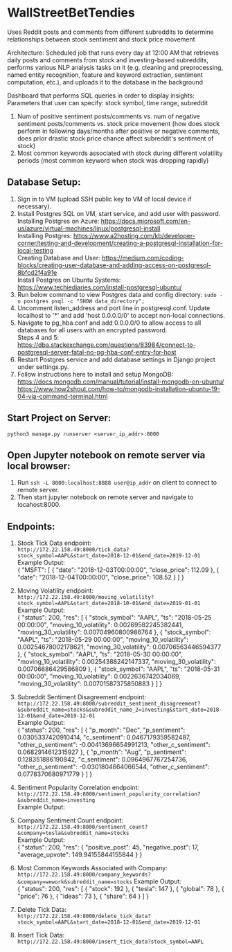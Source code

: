 # WallStreetBetTendies
Uses Reddit posts and comments from different subreddits to determine relationships between stock sentiment and stock price movement

Architecture:
Scheduled job that runs every day at 12:00 AM that retrieves daily posts and comments from stock and investing-based subreddits, performs various NLP analysis tasks on it (e.g. cleaning and preprocessing, named entity recognition, feature and keyword extraction, sentiment computation, etc.), and uploads it to the database in the background

Dashboard that performs SQL queries in order to display insights:
Parameters that user can specify: stock symbol, time range, subreddit
1. Num of positive sentiment posts/comments vs. num of negative sentiment posts/comments vs. stock price movement (how does stock perform in following days/months after positive or negative comments, does prior drastic stock price chance affect subreddit's sentiment of stock)
2. Most common keywords associated with stock during different volatility periods (most common keyword when stock was dropping rapidly)

## Database Setup:
1. Sign in to VM (upload SSH public key to VM of local device if necessary).
2. Install Postgres SQL on VM, start service, and add user with password.  
Installing Postgres on Azure: https://docs.microsoft.com/en-us/azure/virtual-machines/linux/postgresql-install  
Installing Postgres: https://www.a2hosting.com/kb/developer-corner/testing-and-development/creating-a-postgresql-installation-for-local-testing  
Creating Database and User: https://medium.com/coding-blocks/creating-user-database-and-adding-access-on-postgresql-8bfcd2f4a91e  
Install Postgres on Ubuntu Systems: https://www.techiediaries.com/install-postgresql-ubuntu/  
3. Run below command to view Postgres data and config directory:
```sudo -u postgres psql -c "SHOW data_directory";```
4. Uncomment listen_address and port line in postgresql.conf. Update localhost to '*' and add 'host 0.0.0.0/0' to accept non-local connections.
5. Navigate to pg_hba.conf and add 0.0.0.0/0 to allow access to all databases for all users with an encrypted password.  
Steps 4 and 5: https://dba.stackexchange.com/questions/83984/connect-to-postgresql-server-fatal-no-pg-hba-conf-entry-for-host
6. Restart Postgres service and add database settings in Django project under settings.py. 
7. Follow instructions here to install and setup MongoDB:   
https://docs.mongodb.com/manual/tutorial/install-mongodb-on-ubuntu/  
https://www.how2shout.com/how-to/mongodb-installation-ubuntu-19-04-via-command-terminal.html

## Start Project on Server:
```python3 manage.py runserver <server_ip_addr>:8000```

## Open Jupyter notebook on remote server via local browser:
1. Run ```ssh -L 8000:localhost:8888 user@ip_addr``` on client to connect to remote server.
2. Then start jupyter notebook on remote server and navigate to locahost:8000. 

## Endpoints:
1. Stock Tick Data endpoint: <br>
```http://172.22.158.49:8000/tick_data?stock_symbol=AAPL&start_date=2018-12-01&end_date=2019-12-01``` <br>
Example Output: <br>
{
    "MSFT": [
        {
            "date": "2018-12-03T00:00:00",
            "close_price": 112.09
        },
        {
            "date": "2018-12-04T00:00:00",
            "close_price": 108.52
        }
    ]
}

2. Moving Volatility endpoint: <br>
```http://172.22.158.49:8000/moving_volatility?stock_symbol=AAPL&start_date=2018-10-01&end_date=2019-01-01``` <br>
Example Output: <br>
{
    "status": 200,
    "res": [
        {
            "stock_symbol": "AAPL",
            "ts": "2018-05-25 00:00:00",
            "moving_10_volatility": 0.00269582245382441,
            "moving_30_volatility": 0.00704960800986764
        },
        {
            "stock_symbol": "AAPL",
            "ts": "2018-05-29 00:00:00",
            "moving_10_volatility": 0.00254678002178621,
            "moving_30_volatility": 0.00706563446594377
        },
        {
            "stock_symbol": "AAPL",
            "ts": "2018-05-30 00:00:00",
            "moving_10_volatility": 0.00254388242147337,
            "moving_30_volatility": 0.00706686429586809
        },
        {
            "stock_symbol": "AAPL",
            "ts": "2018-05-31 00:00:00",
            "moving_10_volatility": 0.0022636742034069,
            "moving_30_volatility": 0.00701587375850883
        }
    ]
}

3. Subreddit Sentiment Disagreement endpoint: <br>
```http://172.22.158.49:8000/subreddit_sentiment_disagreement?&subreddit_name=stocks&subreddit_name_2=investing&start_date=2018-12-01&end_date=2019-12-01``` <br>
Example Output: <br>
{
    "status": 200,
    "res": [
        {
            "p_month": "Dec",
            "p_sentiment": 0.0305337420910414,
            "c_sentiment": 0.0467179359582487,
            "other_p_sentiment": -0.00413696654991213,
            "other_c_sentiment": 0.0682914612315927
        },
        {
            "p_month": "Aug",
            "p_sentiment": 0.128351886190842,
            "c_sentiment": 0.0964967767254736,
            "other_p_sentiment": -0.0301804664066544,
            "other_c_sentiment": 0.0778370680971779
        }
    ]
}

4. Sentiment Popularity Correlation endpoint: <br>
```http://172.22.158.49:8000/sentiment_popularity_correlation?&subreddit_name=investing``` <br>
Example Output: <br>


5. Company Sentiment Count endpoint: <br>
```http://172.22.158.49:8000/sentiment_count?&company=tesla&subreddit_name=stocks``` <br>
Example Output: <br>
{
    "status": 200,
    "res": {
        "positive_post": 45,
        "negative_post": 17,
        "average_upvote": 149.94155844155844
    }
}

6. Most Common Keywords Associated with Company: <br>
```http://172.22.158.49:8000/company_keywords?&company=wework&subreddit_name=stocks```
Example Output: <br>
{
    "status": 200,
    "res": [
        {
            "stock": 192
        },
        {
            "tesla": 147
        },
        {
            "global": 78
        },
        {
            "price": 76
        },
        {
            "ideas": 73
        },
        {
            "share": 64
        }
    ]
}

7. Delete Tick Data: <br>
```http://172.22.158.49:8000/delete_tick_data?stock_symbol=AAPL&start_date=2018-12-01&end_date=2019-12-01``` <br>

8. Insert Tick Data: <br>
```http://172.22.158.49:8000/insert_tick_data?stock_symbol=AAPL```
